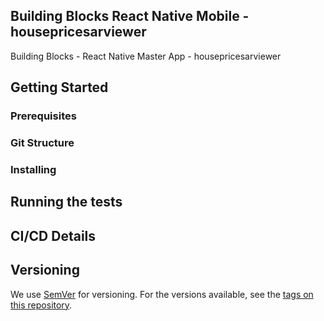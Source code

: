 ## Building Blocks React Native Mobile -  housepricesarviewer

Building Blocks - React Native Master App - housepricesarviewer

## Getting Started

### Prerequisites

### Git Structure

### Installing

## Running the tests

## CI/CD Details

## Versioning

We use [SemVer](http://semver.org/) for versioning. For the versions available, see the [tags on this repository](https://github.com/your/project/tags).